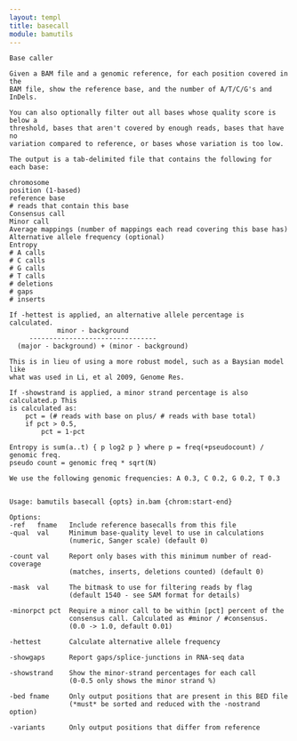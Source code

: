 ```yaml
---
layout: templ
title: basecall
module: bamutils
---
```

    
    Base caller
    
    Given a BAM file and a genomic reference, for each position covered in the
    BAM file, show the reference base, and the number of A/T/C/G's and InDels.
    
    You can also optionally filter out all bases whose quality score is below a
    threshold, bases that aren't covered by enough reads, bases that have no
    variation compared to reference, or bases whose variation is too low.
    
    The output is a tab-delimited file that contains the following for each base:
    
    chromosome
    position (1-based)
    reference base
    # reads that contain this base
    Consensus call
    Minor call
    Average mappings (number of mappings each read covering this base has)
    Alternative allele frequency (optional)
    Entropy
    # A calls
    # C calls
    # G calls
    # T calls
    # deletions
    # gaps
    # inserts
    
    If -hettest is applied, an alternative allele percentage is calculated.
                minor - background
         --------------------------------
      (major - background) + (minor - background)
    
    This is in lieu of using a more robust model, such as a Baysian model like
    what was used in Li, et al 2009, Genome Res.
    
    If -showstrand is applied, a minor strand percentage is also calculated.p This
    is calculated as:
        pct = (# reads with base on plus/ # reads with base total)
        if pct > 0.5,
            pct = 1-pct
    
    Entropy is sum(a..t) { p log2 p } where p = freq(+pseudocount) / genomic freq.
    pseudo count = genomic freq * sqrt(N)
    
    We use the following genomic frequencies: A 0.3, C 0.2, G 0.2, T 0.3
    
    
    Usage: bamutils basecall {opts} in.bam {chrom:start-end}
    
    Options:
    -ref   fname   Include reference basecalls from this file
    -qual  val     Minimum base-quality level to use in calculations
                   (numeric, Sanger scale) (default 0)
    
    -count val     Report only bases with this minimum number of read-coverage
                   (matches, inserts, deletions counted) (default 0)
    
    -mask  val     The bitmask to use for filtering reads by flag
                   (default 1540 - see SAM format for details)
    
    -minorpct pct  Require a minor call to be within [pct] percent of the
                   consensus call. Calculated as #minor / #consensus.
                   (0.0 -> 1.0, default 0.01)
    
    -hettest       Calculate alternative allele frequency
    
    -showgaps      Report gaps/splice-junctions in RNA-seq data
    
    -showstrand    Show the minor-strand percentages for each call
                   (0-0.5 only shows the minor strand %)
    
    -bed fname     Only output positions that are present in this BED file
                   (*must* be sorted and reduced with the -nostrand option)
    
    -variants      Only output positions that differ from reference
    
    
